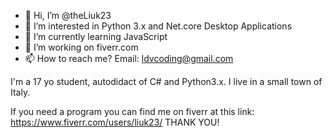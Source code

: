 - 👋 Hi, I’m @theLiuk23
- 👀 I’m interested in Python 3.x and Net.core Desktop Applications
- 🌱 I’m currently learning JavaScript
- 💞️ I’m working on fiverr.com
- 📫 How to reach me? Email: ldvcoding@gmail.com

<!---
theLiuk23/theLiuk23 is a ✨ special ✨ repository because its `README.md` (this file) appears on your GitHub profile.
You can click the Preview link to take a look at your changes.
--->

I'm a 17 yo student, autodidact of C# and Python3.x.
I live in a small town of Italy.

If you need a program you can find me on fiverr at this link: https://www.fiverr.com/users/liuk23/
THANK YOU!
